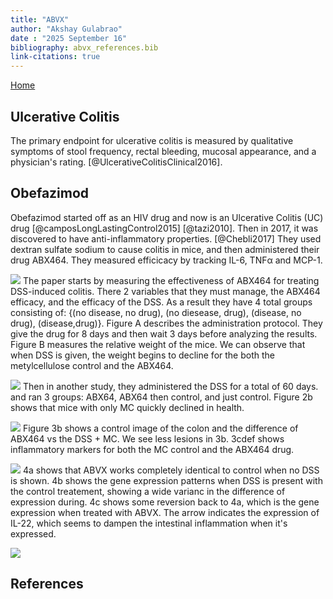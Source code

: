 ```yaml
---
title: "ABVX"
author: "Akshay Gulabrao"
date : "2025 September 16"
bibliography: abvx_references.bib
link-citations: true
---
```


[Home](./index.html)

## Ulcerative Colitis
The primary endpoint for ulcerative colitis is measured by qualitative symptoms of stool frequency, rectal bleeding, mucosal appearance, and a physician's rating.  [@UlcerativeColitisClinical2016].


## Obefazimod

Obefazimod started off as an HIV drug and now is an Ulcerative Colitis (UC) drug [@camposLongLastingControl2015] [@tazi2010]. Then in 2017, it was discovered to have anti-inflammatory properties. [@Chebli2017] They used dextran sulfate sodium to cause colitis in mice, and then administered their drug ABX464. They measured efficicacy by tracking IL-6, TNFα and MCP-1.

![](./media/campos_fig1.png)
The paper starts by measuring the effectiveness of ABX464 for treating DSS-induced colitis. There 2 variables that they must manage, the ABX464 efficacy, and the efficacy of the DSS. As a result they have 4 total groups consisting of: {(no disease, no drug), (no diesease, drug), (disease, no drug), (disease,drug)}. Figure A describes the administration protocol. They give the drug for 8 days and then wait 3 days before analyzing the results. Figure B measures the relative weight of the mice. We can observe that when DSS is given, the weight begins to decline for the both the metylcellulose control and the ABX464.

![](./media/campos_fig2.png)
Then in another study, they administered the DSS for a total of 60 days. and ran 3 groups: ABX64, ABX64 then control, and just control. Figure 2b shows that mice with only MC quickly declined in health.

![](./media/campos_fig3.png)
Figure 3b shows a control image of the colon and the difference of ABX464 vs the DSS + MC. We see less lesions in 3b. 3cdef shows inflammatory markers for both the MC control and the ABX464 drug.

![](./media/campos_fig4.png)
4a shows that ABVX works completely identical to control when no DSS is shown. 4b shows the gene expression patterns when DSS is present with the control treatement, showing a wide varianc in the difference of expression during. 4c shows some reversion back to 4a, which is the gene expression when treated with ABVX. The arrow indicates the expression of IL-22, which seems to dampen the intestinal inflammation when it's expressed.

![](./media/campos_fig5.png)


## References
